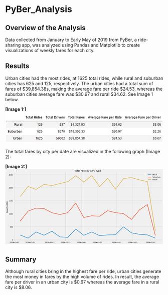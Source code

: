 # PyBer_Analysis

## Overview of the Analysis
Data collected from January to Early May of 2019 from PyBer, a ride-sharing app, was analyzed using Pandas and Matplotlib to create visualizations of weekly fares for each city. 

## Results

Urban cities had the most rides, at 1625 total rides, while rural and suburban cities has 625 and 125, respectively. The urban cities had a total sum of fares of $39,854.38s, making the average fare per ride $24.53, whereas the suburban cities average fare was $30.97 and rural $34.62. See Image 1 below.
 
  **[Image 1:]** 
  ![This is an image](https://github.com/lucymccanna/PyBer_Analysis/blob/main/Images/pyber_summary_image.jpg)

The total fares by city per date are visualized in the following graph (Image 2):

  **[Image 2:]**
  ![This is an image](https://github.com/lucymccanna/PyBer_Analysis/blob/main/Images/totalFareByCityByDate.jpg)
  
  
## Summary
Although rural cities bring in the highest fare per ride, urban cities generate the most money in fares by the high volume of rides. In result, the average fare per driver in an urban city is $0.67 whereas the average fare in a rural city is $8.06. 

